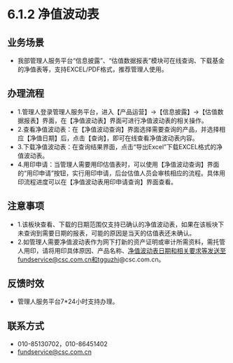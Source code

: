 # 6.1.2 净值波动表
## <i class="hicon lb1"></i>业务场景
- 我部管理人服务平台“信息披露”、“估值数据报表”模块可在线查询、下载基金的净值表等，支持EXCEL/PDF格式，推荐管理人使用。

## <i class="hicon lb2"></i>办理流程
- 1.管理人登录管理人服务平台，进入【产品运营】->【信息披露】->【估值数据报表】界面，在【净值波动表】界面可进行净值波动表的相关操作。
- 2.查看净值波动表：在【净值波动查询】界面选择需要查询的产品，并选择相应【净值日期】后，点击【查询】，即可在线查看净值波动表内容。
- 3.下载净值波动表：在查询结果界面，点击“导出Excel”下载EXCEL格式的净值波动表。
- 4.用印申请：当管理人需要用印估值表时，可以使用【净值波动查询】界面的“用印申请”按钮，实行用印申请，后台估值人员会审核相应的流程。具体用印流程进度可以在【净值波动表用印申请查询】界面查看。

## <i class="hicon lb3"></i>注意事项
- 1.该板块查看、下载的日期范围仅支持已确认的净值波动表，如果在该板块下未查询到需要日期的报表，可能的原因是当天的估值表还未确认。
- 2.如管理人需要净值波动表作为网下打新的资产证明或审计所需资料，需托管人用印，请将用印具体原因、产品名称、净值波动表日期和相关要求等发送至fundservice@csc.com.cn和tgguzhi@csc.com.cn。

## <i class="hicon lb4"></i>反馈时效
- 管理人服务平台7*24小时支持办理。

## <i class="hicon lb5"></i>联系方式
- 010-85130702，010-86451402
- fundservice@csc.com.cn
